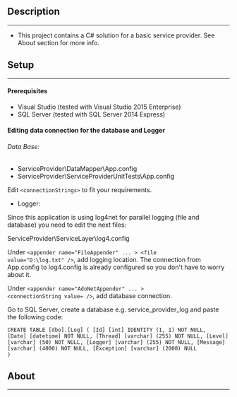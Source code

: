 ## Description
--------------
* This project contains a C# solution for a basic service provider. See About section for more info.

## Setup
--------
#### Prerequisites
* Visual Studio (tested with Visual Studio 2015 Enterprise)
* SQL Server (tested with SQL Server 2014 Express)

#### Editing data connection for the database and Logger
###### Data Base:
* ServiceProvider\DataMapper\App.config
* ServiceProvider\ServiceProviderUnitTests\App.config

Edit <code>&lt;connectionStrings&gt;</code> to fit your requirements.

* Logger:

Since this application is using log4net for parallel logging (file and database) you need to edit the next files:

ServiceProvider\ServiceLayer\log4.config

Under <code>&lt;appender name="FileAppender" ... &gt; &lt;file value="D:\\log.txt" /&gt;</code>, add logging location. The connection from App.config to log4.config is already configured so you don't have to worry about it.

Under <code>&lt;appender name="AdoNetAppender" ... &gt; &lt;connectionString value= /&gt;</code>, add database connection.

Go to SQL Server, create a database e.g. service_provider_log and paste the following code:

<code>CREATE TABLE [dbo].[Log] (
    [Id] [int] IDENTITY (1, 1) NOT NULL,
    [Date] [datetime] NOT NULL,
    [Thread] [varchar] (255) NOT NULL,
    [Level] [varchar] (50) NOT NULL,
    [Logger] [varchar] (255) NOT NULL,
    [Message] [varchar] (4000) NOT NULL,
    [Exception] [varchar] (2000) NULL
)</code>

## About
--------
